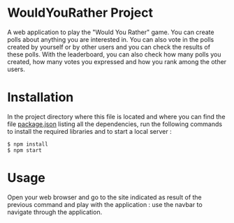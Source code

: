 # WouldYouRather Project 
A web application to play the "Would You Rather" game.
You can create polls about anything you are interested in. You can also vote in the polls created by yourself or by other users and you can
check the results of these polls. With the leaderboard, you can also check how many polls you created, how many votes you expressed and how you rank among the other users. 
# Installation 
In the project directory where this file is located and where you can find the file [package.json](./package.json) listing all the dependencies, 
run the following commands to install the required libraries and to start a local server :
```
$ npm install
$ npm start
````
# Usage
Open your web browser and go to the site indicated as result of the previous command and play with the application : 
use the navbar to navigate through the application.